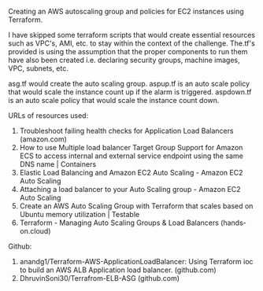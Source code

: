 Creating an AWS autoscaling group and policies for EC2 instances using Terraform. 

I have skipped some terraform scripts that would create essential resources such as VPC's, AMI, etc. to stay within the context of the challenge. The.tf's provided is using the assumption that the proper components to run them have also been created i.e. declaring security groups, machine images, VPC, subnets, etc. 

asg.tf would create the auto scaling group.
aspup.tf is an auto scale policy that would scale the instance count up if the alarm is triggered.
aspdown.tf is an auto scale policy that would scale the instance count down.

URLs of resources used: 
1.	Troubleshoot failing health checks for Application Load Balancers (amazon.com)
2.	How to use Multiple load balancer Target Group Support for Amazon ECS to access internal and external service endpoint using the same DNS name | Containers
3.	Elastic Load Balancing and Amazon EC2 Auto Scaling - Amazon EC2 Auto Scaling
4.	Attaching a load balancer to your Auto Scaling group - Amazon EC2 Auto Scaling
5.	Create an AWS Auto Scaling Group with Terraform that scales based on Ubuntu memory utilization | Testable
6.	Terraform - Managing Auto Scaling Groups & Load Balancers (hands-on.cloud)

Github: 
1.	anandg1/Terraform-AWS-ApplicationLoadBalancer: Using Terraform ioc to build an AWS ALB Application load balancer. (github.com)
2.	DhruvinSoni30/Terrafrom-ELB-ASG (github.com)

